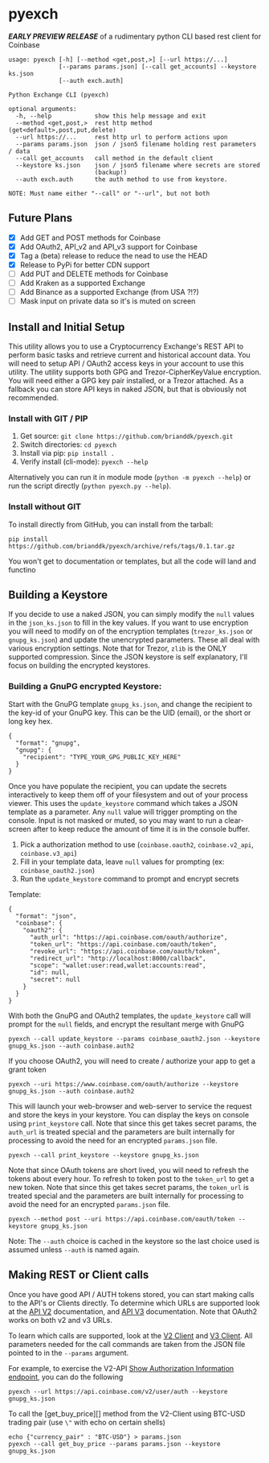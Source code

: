 # pyexch

***EARLY PREVIEW RELEASE*** of a rudimentary python CLI based rest client for Coinbase

```
usage: pyexch [-h] [--method <get,post,>] [--url https://...]
              [--params params.json] [--call get_accounts] --keystore ks.json
              [--auth exch.auth]

Python Exchange CLI (pyexch)

optional arguments:
  -h, --help            show this help message and exit
  --method <get,post,>  rest http method (get<default>,post,put,delete)
  --url https://...     rest http url to perform actions upon
  --params params.json  json / json5 filename holding rest parameters / data
  --call get_accounts   call method in the default client
  --keystore ks.json    json / json5 filename where secrets are stored
                        (backup!)
  --auth exch.auth      the auth method to use from keystore.

NOTE: Must name either "--call" or "--url", but not both
```

## Future Plans

- [x] Add GET and POST methods for Coinbase
- [x] Add OAuth2, API_v2 and API_v3 support for Coinbase
- [x] Tag a (beta) release to reduce the nead to use the HEAD
- [x] Release to PyPi for better CDN support
- [ ] Add PUT and DELETE methods for Coinbase
- [ ] Add Kraken as a supported Exchange
- [ ] Add Binance as a supported Exchange (from USA ?!?)
- [ ] Mask input on private data so it's is muted on screen

## Install and Initial Setup

This utility allows you to use a Cryptocurrency Exchange's REST API to perform basic tasks and retrieve current and historical account data.  You will need to setup API / OAuth2 access keys in your account to use this utility.  The utility supports both GPG and Trezor-CipherKeyValue encryption.  You will need either a GPG key pair installed, or a Trezor attached.  As a fallback you can store API keys in naked JSON, but that is obviously not recommended.

### Install with GIT / PIP

1. Get source: `git clone https://github.com/brianddk/pyexch.git`
2. Switch directories: `cd pyexch`
3. Install via pip: `pip install .`
4. Verify install (cli-mode): `pyexch --help`

Alternatively you can run it in module mode (`python -m pyexch --help`) or run the script directly (`python pyexch.py --help`).

### Install without GIT

To install directly from GitHub, you can install from the tarball:

```
pip install https://github.com/brianddk/pyexch/archive/refs/tags/0.1.tar.gz
```

You won't get to documentation or templates, but all the code will land and functino

## Building a Keystore

If you decide to use a naked JSON, you can simply modify the `null` values in the `json_ks.json` to fill in the key values.  If you want to use encryption you will need to modify on of the encryption templates (`trezor_ks.json` or `gnupg_ks.json`) and update the unencrypted parameters.  These all deal with various encryption settings.  Note that for Trezor, `zlib` is the ONLY supported compression.  Since the JSON keystore is self explanatory, I'll focus on building the encrypted keystores.

### Building a GnuPG encrypted Keystore:

Start with the GnuPG template `gnupg_ks.json`, and change the recipient to the key-id of your GnuPG key.  This can be the UID (email), or the short or long key hex.

```
{
  "format": "gnupg",
  "gnupg": {
    "recipient": "TYPE_YOUR_GPG_PUBLIC_KEY_HERE"
  }
}
```

Once you have populate the recipient, you can update the secrets interactively to keep them off of your filesystem and out of your process viewer.  This uses the `update_keystore` command which takes a JSON template as a parameter.  Any `null` value will trigger prompting on the console.  Input is not masked or muted, so you may want to run a clear-screen after to keep reduce the amount of time it is in the console buffer.

1. Pick a authorization method to use (`coinbase.oauth2`, `coinbase.v2_api`, `coinbase.v3_api`)
2. Fill in your template data, leave `null` values for prompting (ex: `coinbase_oauth2.json`)
3. Run the `update_keystore` command to prompt and encrypt secrets

Template:

```
{
  "format": "json",
  "coinbase": {
    "oauth2": {
      "auth_url": "https://api.coinbase.com/oauth/authorize",
      "token_url": "https://api.coinbase.com/oauth/token",
      "revoke_url": "https://api.coinbase.com/oauth/token",
      "redirect_url": "http://localhost:8000/callback",
      "scope": "wallet:user:read,wallet:accounts:read",
      "id": null,
      "secret": null
    }
  }
}
```

With both the GnuPG and OAuth2 templates, the `update_keystore` call will prompt for the `null` fields, and encrypt the resultant merge with GnuPG

```
pyexch --call update_keystore --params coinbase_oauth2.json --keystore gnupg_ks.json --auth coinbase.auth2
```

If you choose OAuth2, you will need to create / authorize your app to get a grant token

```
pyexch --uri https://www.coinbase.com/oauth/authorize --keystore gnupg_ks.json --auth coinbase.auth2
```

This will launch your web-browser and web-server to service the request and store the keys in your keystore.  You can display the keys on console using `print_keystore` call.  Note that since this get takes secret params, the `auth_url` is treated special and the parameters are built internally for processing to avoid the need for an encrypted `params.json` file.

```
pyexch --call print_keystore --keystore gnupg_ks.json
```

Note that since OAuth tokens are short lived, you will need to refresh the tokens about every hour.  To refresh to token post to the `token_url` to get a new token.  Note that since this get takes secret params, the `token_url` is treated special and the parameters are built internally for processing to avoid the need for an encrypted `params.json` file.

```
pyexch --method post --uri https://api.coinbase.com/oauth/token --keystore gnupg_ks.json
```
Note: The `--auth` choice is cached in the keystore so the last choice used is assumed unless `--auth` is named again.

## Making REST or Client calls

Once you have good API / AUTH tokens stored, you can start making calls to the API's or Clients directly.  To determine which URLs are supported look at the [API V2][a] documentation, and [API V3][b] documentation.  Note that OAuth2 works on both v2 and v3 URLs.

To learn which calls are supported, look at the [V2 Client][c] and [V3 Client][d].  All parameters needed for the call commands are taken from the JSON file pointed to in the `--params` argument.

For example, to exercise the V2-API [Show Authorization Information endpoint][e], you can do the following

```
pyexch --url https://api.coinbase.com/v2/user/auth --keystore gnupg_ks.json
```

To call the [get_buy_price][] method from the V2-Client using BTC-USD trading pair (use `\"` with echo on certain shells)

```
echo {"currency_pair" : "BTC-USD"} > params.json
pyexch --call get_buy_price --params params.json --keystore gnupg_ks.json
```

[a]: https://docs.cloud.coinbase.com/sign-in-with-coinbase (api v2)
[b]: https://docs.cloud.coinbase.com/advanced-trade-api (api v3)
[c]: https://github.com/coinbase/coinbase-python/blob/master/README.rst#usage (client v2)
[d]: https://coinbase.github.io/coinbase-advanced-py/coinbase.rest.html#module-coinbase.rest.accounts (client v3)
[e]: https://docs.cloud.coinbase.com/sign-in-with-coinbase/docs/api-users#show-authorization-information
[f]: https://github.com/coinbase/coinbase-python#usage